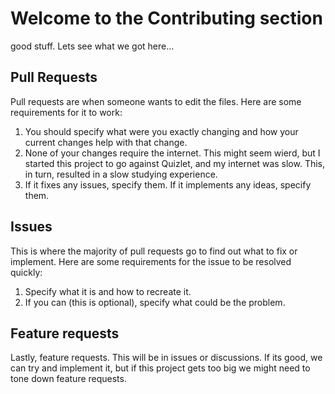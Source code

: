 # Welcome to the Contributing section

good stuff. Lets see what we got here...

## Pull Requests

Pull requests are when someone wants to edit the files. Here are some requirements for it to work:

1. You should specify what were you exactly changing and how your current changes help with that change.
2. None of your changes require the internet. This might seem wierd, but I started this project to go against Quizlet, and my internet was slow. This, in turn, resulted in a slow studying experience.
3. If it fixes any issues, specify them. If it implements any ideas, specify them.

## Issues

This is where the majority of pull requests go to find out what to fix or implement. Here are some requirements for the issue to be resolved quickly:
1. Specify what it is and how to recreate it.
2. If you can (this is optional), specify what could be the problem.

## Feature requests

Lastly, feature requests. This will be in issues or discussions. If its good, we can try and implement it, but if this project gets too big we might need to tone down feature requests.
